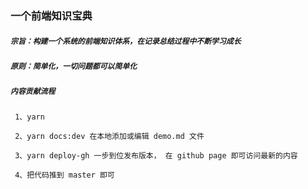 ### 一个前端知识宝典

##### `宗旨：构建一个系统的前端知识体系，在记录总结过程中不断学习成长`

##### `原则：简单化，一切问题都可以简单化`

##### `内容贡献流程`

```
 1、yarn 

 2、yarn docs:dev 在本地添加或编辑 demo.md 文件
 
 3、yarn deploy-gh 一步到位发布版本， 在 github page 即可访问最新的内容

 4、把代码推到 master 即可

```

